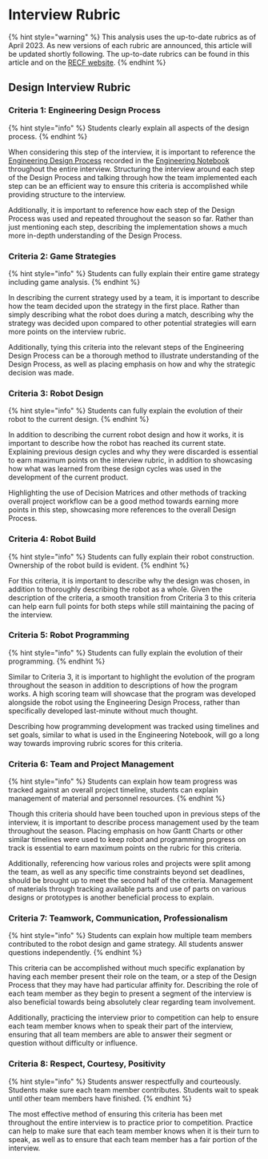 # Interview Rubric

{% hint style="warning" %}
This analysis uses the up-to-date rubrics as of April 2023. As new versions of each rubric are announced, this article will be updated shortly following. The up-to-date rubrics can be found in this article and on the [RECF website](https://kb.roboticseducation.org/hc/en-us/categories/4421404969111-Volunteers?sc=judging).
{% endhint %}

## Design Interview Rubric

### Criteria 1: Engineering Design Process

{% hint style="info" %}
Students clearly explain all aspects of the design process.
{% endhint %}

When considering this step of the interview, it is important to reference the [Engineering Design Process](<../../../Team Administration/team-documentation/the-design-process.md>) recorded in the [Engineering Notebook](engineering-notebook-rubric.md) throughout the entire interview. Structuring the interview around each step of the Design Process and talking through how the team implemented each step can be an efficient way to ensure this criteria is accomplished while providing structure to the interview.

Additionally, it is important to reference how each step of the Design Process was used and repeated throughout the season so far. Rather than just mentioning each step, describing the implementation shows a much more in-depth understanding of the Design Process.

### Criteria 2: Game Strategies

{% hint style="info" %}
Students can fully explain their entire game strategy including game analysis.&#x20;
{% endhint %}

In describing the current strategy used by a team, it is important to describe how the team decided upon the strategy in the first place. Rather than simply describing what the robot does during a match, describing why the strategy was decided upon compared to other potential strategies will earn more points on the interview rubric.

Additionally, tying this criteria into the relevant steps of the Engineering Design Process can be a thorough method to illustrate understanding of the Design Process, as well as placing emphasis on how and why the strategic decision was made.

### Criteria 3: Robot Design

{% hint style="info" %}
Students can fully explain the evolution of their robot to the current design.
{% endhint %}

In addition to describing the current robot design and how it works, it is important to describe how the robot has reached its current state. Explaining previous design cycles and why they were discarded is essential to earn maximum points on the interview rubric, in addition to showcasing how what was learned from these design cycles was used in the development of the current product.

Highlighting the use of Decision Matrices and other methods of tracking overall project workflow can be a good method towards earning more points in this step, showcasing more references to the overall Design Process.

### Criteria 4: Robot Build

{% hint style="info" %}
Students can fully explain their robot construction. Ownership of the robot build is evident.
{% endhint %}

For this criteria, it is important to describe why the design was chosen, in addition to thoroughly describing the robot as a whole. Given the description of the criteria, a smooth transition from Criteria 3 to this criteria can help earn full points for both steps while still maintaining the pacing of the interview.

### Criteria 5: Robot Programming

{% hint style="info" %}
Students can fully explain the evolution of their programming.
{% endhint %}

Similar to Criteria 3, it is important to highlight the evolution of the program throughout the season in addition to descriptions of how the program works. A high scoring team will showcase that the program was developed alongside the robot using the Engineering Design Process, rather than specifically developed last-minute without much thought.

Describing how programming development was tracked using timelines and set goals, similar to what is used in the Engineering Notebook, will go a long way towards improving rubric scores for this criteria.

### Criteria 6: Team and Project Management

{% hint style="info" %}
Students can explain how team progress was tracked against an overall project timeline, students can explain management of material and personnel resources.
{% endhint %}

Though this criteria should have been touched upon in previous steps of the interview, it is important to describe process management used by the team throughout the season. Placing emphasis on how Gantt Charts or other similar timelines were used to keep robot and programming progress on track is essential to earn maximum points on the rubric for this criteria.

Additionally, referencing how various roles and projects were split among the team, as well as any specific time constraints beyond set deadlines, should be brought up to meet the second half of the criteria. Management of materials through tracking available parts and use of parts on various designs or prototypes is another beneficial process to explain.

### Criteria 7: Teamwork, Communication, Professionalism

{% hint style="info" %}
Students can explain how multiple team members contributed to the robot design and game strategy. All students answer questions independently.
{% endhint %}

This criteria can be accomplished without much specific explanation by having each member present their role on the team, or a step of the Design Process that they may have had particular affinity for. Describing the role of each team member as they begin to present a segment of the interview is also beneficial towards being absolutely clear regarding team involvement.

Additionally, practicing the interview prior to competition can help to ensure each team member knows when to speak their part of the interview, ensuring that all team members are able to answer their segment or question without difficulty or influence.

### Criteria 8: Respect, Courtesy, Positivity

{% hint style="info" %}
Students answer respectfully and courteously. Students make sure each team member contributes. Students wait to speak until other team members have finished.
{% endhint %}

The most effective method of ensuring this criteria has been met throughout the entire interview is to practice prior to competition. Practice can help to make sure that each team member knows when it is their turn to speak, as well as to ensure that each team member has a fair portion of the interview.
